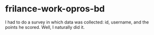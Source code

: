 # frilance-work-opros-bd
I had to do a survey in which data was collected: id, username, and the points he scored. Well, I naturally did it.
